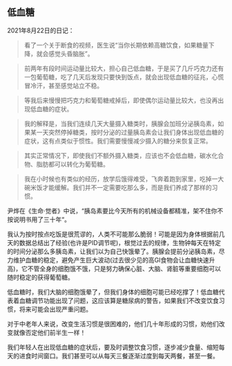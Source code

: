 ## 低血糖

2021年8月22日的日记：

>看了一个关于断食的视频，医生说“当你长期依赖高糖饮食，如果糖量下降，就会感觉头昏脑胀”。

>前两年有段时间运动量比较大，担心自己低血糖，于是买了几斤巧克力还有一包葡萄糖，吃了几天后发现只要快到饭点，就会出现低血糖的征兆，心慌冒冷汗，甚至感觉站立不稳。

>等我后来慢慢把巧克力和葡萄糖戒掉后，即使偶尔运动量比较大，也没再出现低血糖的症状。

>我的解释是，当我们连续几天大量摄入糖类时，胰腺会加班分泌胰岛素，如果某一天突然停掉糖类，按时分泌的过量胰岛素会让我们身体出现低血糖的症状，这有点类似于惯性。我们需要慢慢减少摄入的糖分来恢复正常。

>其实正常情况下，即使我们不额外摄入糖类，应该也不会低血糖，碳水化合物、脂肪都可以转化为葡萄糖。

>我在小时候也有类似的经历，放学后饿得难受，飞奔着跑到家里，吃掉一大碗米饭才能缓解。我们并不一定需要吃那么多，而是我们养成了那样的习惯。

尹烨在《生命·觉者》中说，“胰岛素要比今天所有的机械设备都精准，架不住你不按说明书用了三十年“。

我认为按时按点吃饭是很荒谬的，人类不可能那么脆弱！可能是因为身体根据前几天的数据总结出了经验(也许是PID调节呢)，根觉过去的规律，生物钟每天在特定的时间分泌那么多胰岛素，让我们以为自己快饿晕了。胰腺会提前分泌胰岛素，尽力维护血糖的稳定，避免产生巨大波动(过去很少见的高GI食物会让血糖快速升高)，它不管全身的细胞饿不饿，只是努力确保心脏、大脑、肾脏等重要细胞可以随时稳定的获得葡萄糖。

低血糖时，我们大脑的细胞饿晕了，但我们身体的细胞可能已经吃撑了！低血糖代表着血糖调节功能出现了问题，这应该算是糖尿病的警告，如果我们不改变饮食习惯，将来可能会出现严重问题。

对于中老年人来说，改变生活习惯是很困难的，他们几十年形成的习惯，劝他们改变就像否定他们前半生一样！

我们年轻人在出现低血糖的症状后，要及时调整饮食习惯，逐步减少食量、缩短每天的进食时间窗口。我们甚至可以从每天三餐逐渐过度到每天两餐，甚至一餐。
